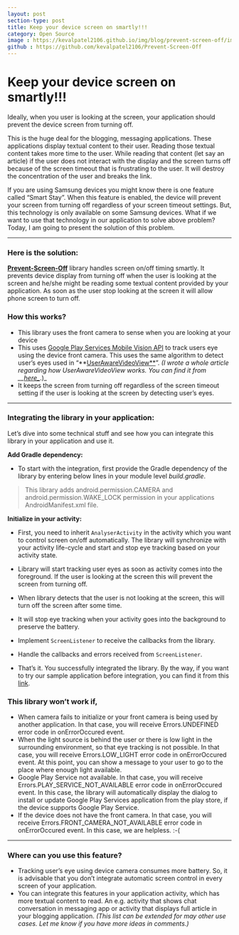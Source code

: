 ```yaml
---
layout: post
section-type: post
title: Keep your device screen on smartly!!!
category: Open Source
image : https://kevalpatel2106.github.io/img/blog/prevent-screen-off/image.gif
github : https://github.com/kevalpatel2106/Prevent-Screen-Off
---
```


# Keep your device screen on smartly!!!

Ideally, when you user is looking at the screen, your application should prevent the device screen from turning off. 

This is the huge deal for the blogging, messaging applications. These applications display textual content to their user. Reading those textual content takes more time to the user. While reading that content (let say an article) if the user does not interact with the display and the screen turns off because of the screen timeout that is frustrating to the user. It will destroy the concentration of the user and breaks the link.

If you are using Samsung devices you might know there is one feature called “Smart Stay”. When this feature is enabled, the device will prevent your screen from turning off regardless of your screen timeout settings. But, this technology is only available on some Samsung devices. What if we want to use that technology in our application to solve above problem? Today, I am going to present the solution of this problem.

* * *

### Here is the solution:

[**Prevent-Screen-Off**](https://github.com/kevalpatel2106/Prevent-Screen-Off) library handles screen on/off timing smartly. It prevents device display from turning off when the user is looking at the screen and he/she might be reading some textual content provided by your application. As soon as the user stop looking at the screen it will allow phone screen to turn off.

### How this works?

  * This library uses the front camera to sense when you are looking at your device
  * This uses [Google Play Services Mobile Vision API](https://developers.google.com/vision/) to track users eye using the device front camera. This uses the same algorithm to detect user’s eyes used in “**[UserAwareVideoView**](https://github.com/kevalpatel2106/UserAwareVideoView)”. _(I wrote a whole article regarding how UserAwareVideoView works. You can find it from __[here_](https://kevalpatel2106.github.io/open%20source/2016/12/04/User-Aware-Video-View.html)_.)_
  * It keeps the screen from turning off regardless of the screen timeout setting if the user is looking at the screen by detecting user’s eyes.

* * *

### Integrating the library in your application:

Let’s dive into some technical stuff and see how you can integrate this library in your application and use it.

**Add Gradle dependency:**

  * To start with the integration, first provide the Gradle dependency of the library by entering below lines in your module level _build.gradle_.

	<script src="https://gist.github.com/kevalpatel2106/547fa53bd14719574404f14e4d6b0892.js"></script>

> This library adds android.permission.CAMERA and android.permission.WAKE_LOCK permission in your applications AndroidManifest.xml file.

**Initialize in your activity:**

  * First, you need to inherit `AnalyserActivity` in the activity which you want to control screen on/off automatically. The library will synchronize with your activity life-cycle and start and stop eye tracking based on your activity state.
  * Library will start tracking user eyes as soon as activity comes into the foreground. If the user is looking at the screen this will prevent the screen from turning off.
  * When library detects that the user is not looking at the screen, this will turn off the screen after some time.
  * It will stop eye tracking when your activity goes into the background to preserve the battery.
  * Implement `ScreenListener` to receive the callbacks from the library.

	<script src="https://gist.github.com/kevalpatel2106/5868baeec08b84bf493183e1b6599b96.js"></script>

  * Handle the callbacks and errors received from `ScreenListener`.
	
	<script src="https://gist.github.com/kevalpatel2106/2dcff2e3d11890971114e23ebaf0e5be.js"></script>

  * That’s it. You successfully integrated the library. By the way, if you want to try our sample application before integration, you can find it from this [link](https://github.com/kevalpatel2106/Prevent-Screen-Off#demo).

### **This library won’t work if,**

  * When camera fails to initialize or your front camera is being used by another application. In that case, you will receive Errors.UNDEFINED error code in onErrorOccured event.
  * When the light source is behind the user or there is low light in the surrounding environment, so that eye tracking is not possible. In that case, you will receive Errors.LOW_LIGHT error code in onErrorOccured event. At this point, you can show a message to your user to go to the place where enough light available.
  * Google Play Service not available. In that case, you will receive Errors.PLAY_SERVICE_NOT_AVAILABLE error code in onErrorOccured event. In this case, the library will automatically display the dialog to install or update Google Play Services application from the play store, if the device supports Google Play Service.
  * If the device does not have the front camera. In that case, you will receive Errors.FRONT_CAMERA_NOT_AVAILABLE error code in onErrorOccured event. In this case, we are helpless. :-(

* * *

### Where can you use this feature?

  * Tracking user’s eye using device camera consumes more battery. So, it is advisable that you don’t integrate automatic screen control in every screen of your application.
  * You can integrate this features in your application activity, which has more textual content to read. An e.g. activity that shows chat conversation in messaging app or activity that displays full article in your blogging application. _(This list can be extended for may other use cases. Let me know if you have more ideas in comments.)_